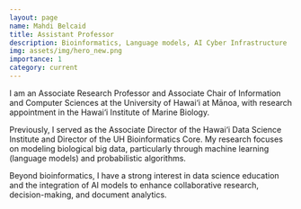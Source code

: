 ```yaml
---
layout: page
name: Mahdi Belcaid
title: Assistant Professor
description: Bioinformatics, Language models, AI Cyber Infrastructure
img: assets/img/hero_new.png
importance: 1
category: current
---
```


I am an Associate Research Professor and Associate Chair of Information and Computer Sciences at the University of Hawai‘i at Mānoa, with research appointment in the Hawai‘i Institute of Marine Biology.

Previously, I served as the Associate Director of the Hawai‘i Data Science Institute and Director of the UH Bioinformatics Core. My research focuses on modeling biological big data, particularly through machine learning (language models) and probabilistic algorithms.

Beyond bioinformatics, I have a strong interest in data science education and the integration of AI models to enhance collaborative research, decision-making, and document analytics.








